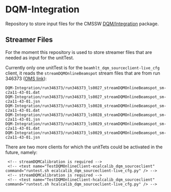 # DQM-Integration

Repository to store input files for the CMSSW [DQM/Integration](https://github.com/cms-sw/cmssw/tree/master/DQM/Integration) package.

## Streamer Files
For the moment this repository is used to store streamer files that are needed as input for the unitTest.

Currently only one unitTest is for the `beamhlt_dqm_sourceclient-live_cfg` client, it reads the `streamDQMOnlineBeamspot` stream files that are from run 346373 ([OMS link](https://cmsoms.cern.ch/cms/runs/report?cms_run=346373&cms_run_sequence=GLOBAL-RUN)):
```
DQM-Integration/run346373/run346373_ls0027_streamDQMOnlineBeamspot_sm-c2a11-43-01.dat
DQM-Integration/run346373/run346373_ls0027_streamDQMOnlineBeamspot_sm-c2a11-43-01.jsn
DQM-Integration/run346373/run346373_ls0028_streamDQMOnlineBeamspot_sm-c2a11-43-01.dat
DQM-Integration/run346373/run346373_ls0028_streamDQMOnlineBeamspot_sm-c2a11-43-01.jsn
DQM-Integration/run346373/run346373_ls0029_streamDQMOnlineBeamspot_sm-c2a11-43-01.dat
DQM-Integration/run346373/run346373_ls0029_streamDQMOnlineBeamspot_sm-c2a11-43-01.jsn
```
There are two more clients for which the unitTets could be activated in the future, namely:
```
 <!-- streamDQMCalibration is required -->
 <!-- <test name="TestDQMOnlineClient-ecalcalib_dqm_sourceclient" command="runtest.sh ecalcalib_dqm_sourceclient-live_cfg.py" /> -->
 <!-- streamDQMCalibration is required -->
 <!-- <test name="TestDQMOnlineClient-hcalcalib_dqm_sourceclient" command="runtest.sh hcalcalib_dqm_sourceclient-live_cfg.py" /> -->
```
